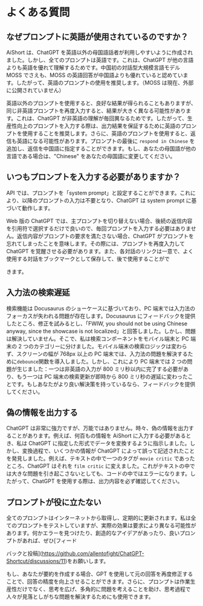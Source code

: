 # よくある質問

## なぜプロンプトに英語が使用されているのですか？

AiShort は、ChatGPT を英語以外の母国語話者が利用しやすいように作成されました。しかし、全てのプロンプトは英語です。これは、ChatGPT が他の言語よりも英語を優れて理解するためです。中国初の対話型大規模言語モデル MOSS でさえも、MOSS の英語回答が中国語よりも優れていると認めています。したがって、英語のプロンプトの使用を推奨します。（MOSS は現在、外部に公開されていません）

英語以外のプロンプトを使用すると、良好な結果が得られることもありますが、同じ非英語プロンプトを再度入力すると、結果が大きく異なる可能性があります。これは、ChatGPT が非英語の理解が毎回異なるためです。したがって、生産性向上のプロンプトを入力する際は、出力結果を保証するために英語のプロンプトを使用することを推奨します。さらに、英語のプロンプトを使用すると、返信も英語になる可能性があります。プロンプトの最後に `respond in Chinese` を追加し、返信を中国語に指定することができます。もし、あなたの母国語が他の言語である場合は、"Chinese" をあなたの母国語に変更してください。

## いつもプロンプトを入力する必要がありますか？

API では、プロンプトを「system prompt」と設定することができます。これにより、以降のプロンプトの入力は不要となり、ChatGPT は system prompt に基づいて動作します。

Web 版の ChatGPT では、主プロンプトを切り替えない場合、後続の返信内容を引用符で選択するだけで良いので、毎回プロンプトを入力する必要はありません。返信内容がプロンプトの要求を満たさない場合、ChatGPT がプロンプトを忘れてしまったことを意味します。その際には、プロンプトを再度入力して ChatGPT を覚醒させる必要があります。また、各対話のリンクは一意で、よく使用する対話をブックマークとして保存して、後で使用することがで

きます。

## 入力法の検索遅延

検索機能は Docusaurus のショーケースに基づいており、PC 端末では入力法のフォーカスが失われる問題が存在します。Docusaurus にフィードバックを提供したところ、修正を試みるとし、「FWIW, you should not be using Chinese anyway, since the showcase is not localized」と回答しました。しかし、問題は解決していません。そこで、私は検索コンポーネントをモバイル端末と PC 端末の 2 つのカテゴリーに分けました。モバイル端末の検索ロジックは変わらず、スクリーンの幅が 768px 以上の PC 端末では、入力法の問題を解決するために`debounce`関数を導入しました。しかし、これにより PC 端末では 2 つの問題が生じました：一つは非英語の入力が 800 ミリ秒以内に完了する必要があり、もう一つは PC 端末の検索更新が即時から 800 ミリ秒の遅延に変わったことです。もしあなたがより良い解決策を持っているなら、フィードバックを提供してください。

## 偽の情報を出力する

ChatGPT は非常に強力ですが、万能ではありません。時々、偽の情報を出力することがあります。例えば、何百もの情報を AiShort に入力する必要があるとき、私は ChatGPT に指定した形式でデータを変換するように指示しました。しかし、変換過程で、いくつかの情報が ChatGPT によって誤って記述されたことを発見しました。例えば、テキストの中で一つのタグが `movie critic` であったところ、ChatGPT はそれを `film critic` に変えました。これがテキストの中では大きな問題を引き起こさないとしても、コードの中ではエラーになります。したがって、ChatGPT を使用する際は、出力内容を必ず確認してください。

## プロンプトが役に立たない

全てのプロンプトはインターネットから取得し、定期的に更新されます。私は全てのプロンプトをテストしていますが、実際の効果は要求により異なる可能性があります。何かエラーを見つけたり、創造的なアイデアがあったり、良いプロンプトがあれば、ぜひ[フィード

バックと投稿](https://github.com/allentofight/ChatGPT-Shortcut/discussions/11)をお願いします。

もし、あなたが要約を作成する場合、GPT を使用して元の回答を再度修正することで、回答の精度を向上させることができます。さらに、プロンプトは作業生産性だけでなく、思考を広げ、多角的に問題を考えることを助け、思考過程で人々が見落としがちな問題を解決するためにも使用できます。
